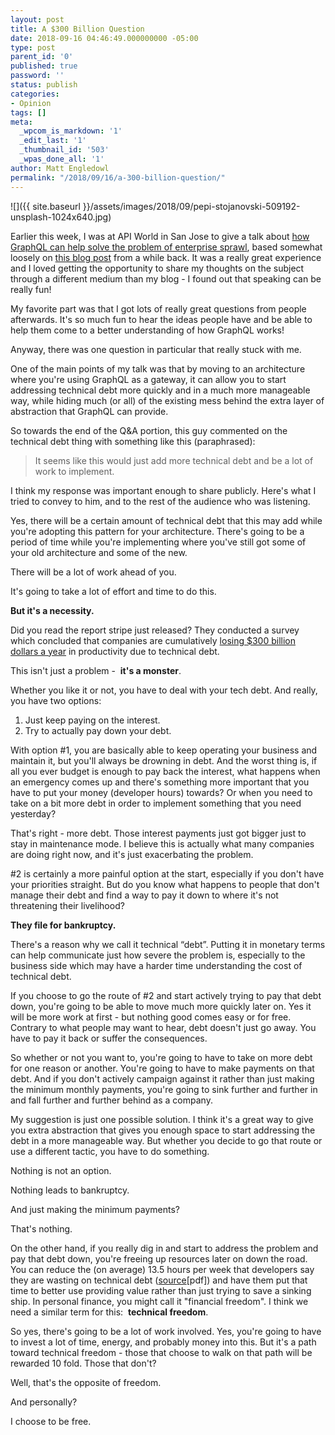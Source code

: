 ```yaml
---
layout: post
title: A $300 Billion Question
date: 2018-09-16 04:46:49.000000000 -05:00
type: post
parent_id: '0'
published: true
password: ''
status: publish
categories:
- Opinion
tags: []
meta:
  _wpcom_is_markdown: '1'
  _edit_last: '1'
  _thumbnail_id: '503'
  _wpas_done_all: '1'
author: Matt Engledowl
permalink: "/2018/09/16/a-300-billion-question/"
---
```

![]({{ site.baseurl }}/assets/images/2018/09/pepi-stojanovski-509192-unsplash-1024x640.jpg)

Earlier this week, I was at API World in San Jose to give a talk about [how GraphQL can help solve the problem of enterprise sprawl](http://sched.co/FO9H), based somewhat loosely on [this blog post](/2018/02/17/how-graphql-solves-the-problem-of-sprawling-architecture-for-the-enterprise/) from a while back. It was a really great experience and I loved getting the opportunity to share my thoughts on the subject through a different medium than my blog - I found out that speaking can be really fun!

My favorite part was that I got lots of really great questions from people afterwards. It's so much fun to hear the ideas people have and be able to help them come to a better understanding of how GraphQL works!

Anyway, there was one question in particular that really stuck with me.

One of the main points of my talk was that by moving to an architecture where you're using GraphQL as a gateway, it can allow you to start addressing technical debt more quickly and in a much more manageable way, while hiding much (or all) of the existing mess behind the extra layer of abstraction that GraphQL can provide.

So towards the end of the Q&A portion, this guy commented on the technical debt thing with something like this (paraphrased):

> It seems like this would just add more technical debt and be a lot of work to implement.

I think my response was important enough to share publicly. Here's what I tried to convey to him, and to the rest of the audience who was listening.

Yes, there will be a certain amount of technical debt that this may add while you're adopting this pattern for your architecture. There's going to be a period of time while you're implementing where you've still got some of your old architecture and some of the new.

There will be a lot of work ahead of you.

It's going to take a lot of effort and time to do this.

**But it's a necessity.**

Did you read the report stripe just released? They conducted a survey which concluded that companies are cumulatively [losing $300 billion dollars a year](https://stripe.com/reports/developer-coefficient-2018) in productivity due to technical debt.

This isn't just a problem -&nbsp; **it's a monster**.

Whether you like it or not, you have to deal with your tech debt. And really, you have two options:

1. Just keep paying on the interest.
2. Try to actually pay down your debt.

With option #1, you are basically able to keep operating your business and maintain it, but you'll always be drowning in debt. And the worst thing is, if all you ever budget is enough to pay back the interest, what happens when an emergency comes up and there's something more important that you have to put your money (developer hours) towards? Or when you need to take on a bit more debt in order to implement something that you need yesterday?

That's right - more debt. Those interest payments just got bigger just to stay in maintenance mode. I believe this is actually what many companies are doing right now, and it's just exacerbating the problem.

#2 is certainly a more painful option at the start, especially if you don't have your priorities straight. But do you know what happens to people that don't manage their debt and find a way to pay it down to where it's not threatening their livelihood?

**They file for bankruptcy.**

There's a reason why we call it technical “debt”. Putting it in monetary terms can help communicate just how severe the problem is, especially to the business side which may have a harder time understanding the cost of technical debt.

If you choose to go the route of #2 and start actively trying to pay that debt down, you're going to be able to move much more quickly later on. Yes it will be more work at first - but nothing good comes easy or for free. Contrary to what people may want to hear, debt doesn't just go away. You have to pay it back or suffer the consequences.

So whether or not you want to, you're going to have to take on more debt for one reason or another. You're going to have to make payments on that debt. And if you don't actively campaign against it rather than just making the minimum monthly payments, you're going to sink further and further in and fall further and further behind as a company.

My suggestion is just one possible solution. I think it's a great way to give you extra abstraction that gives you enough space to start addressing the debt in a more manageable way. But whether you decide to go that route or use a different tactic, you have to do something.

Nothing is not an option.

Nothing leads to bankruptcy.

And just making the minimum payments?

That's nothing.

On the other hand, if you really dig in and start to address the problem and pay that debt down, you're freeing up resources later on down the road. You can reduce the (on average) 13.5 hours per week that developers say they are wasting on technical debt ([source](https://stripe.com/files/reports/the-developer-coefficient.pdf)[pdf]) and have them put that time to better use providing value rather than just trying to save a sinking ship. In personal finance, you might call it "financial freedom". I think we need a similar term for this:&nbsp; **technical freedom**.

So yes, there's going to be a lot of work involved. Yes, you're going to have to invest a lot of time, energy, and probably money into this. But it's a path toward technical freedom - those that choose to walk on that path will be rewarded 10 fold. Those that don't?

Well, that's the opposite of freedom.

And personally?

I choose to be free.

